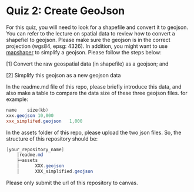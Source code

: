 # Quiz 2: Create GeoJson

For this quiz, you will need to look for a shapefile and convert it to geojson. You can refer to the lecture on spatial data to review how to convert a shapefiel to geojson. Please make sure the geojson is in the correct projection (wgs84, epsg: 4326). In addition, you might want to use [mapshaper](https://mapshaper.org/) to simplify a geojson. Please follow the steps below:

[1] Convert the raw geospatial data (in shapefile) as a geojson; and

[2] Simplify this geojson as a new geojson data


In the readme.md file of this repo, please briefly introduce this data, and also make a table to compare the data size of these three geojson files. for example:

```powershell
name	size(kb)
xxx.geojson	10,000
xxx_simplifed.geojson	1,000
```

In the assets folder of this repo, please upload the two json files.  So, the structure of this repository should be: 


```powershell
[your_repository_name]
    │readme.md
    ├─assets
    │      XXX.geojson 
    │      XXX_simplified.geojson
```


Please only submit the url of this repository to canvas.
